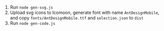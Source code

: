 1. Run `node gen-svg.js`
2. Upload svg icons to Icomoon, generate font with name `AntDesignMobile`, and copy `fonts/AntDesignMobile.ttf` and `selection.json` to `dist`
3. Run `node gen-code.js`

